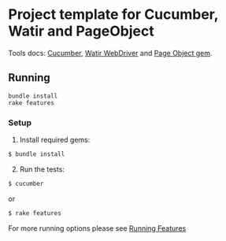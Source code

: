 # Project template for Cucumber, Watir and PageObject

Tools docs: [Cucumber](https://cucumber.io/), [Watir WebDriver](https://watirwebdriver.com/) and [Page Object gem](https://github.com/cheezy/page-object).

## Running

```
bundle install
rake features
```

### Setup

1. Install required gems:
```bash
$ bundle install
```

2. Run the tests:
```bash
$ cucumber
```
or

```bash
$ rake features
```
For more running options please see [Running Features](https://github.com/cucumber/cucumber/wiki/Running-Features)